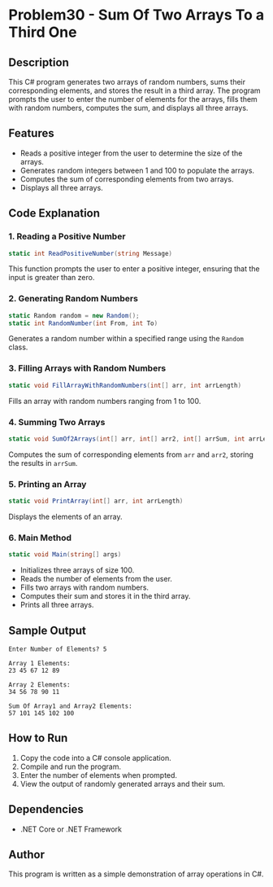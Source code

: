 # Problem30 - Sum Of Two Arrays To a Third One

## Description
This C# program generates two arrays of random numbers, sums their corresponding elements, and stores the result in a third array. The program prompts the user to enter the number of elements for the arrays, fills them with random numbers, computes the sum, and displays all three arrays.

## Features
- Reads a positive integer from the user to determine the size of the arrays.
- Generates random integers between 1 and 100 to populate the arrays.
- Computes the sum of corresponding elements from two arrays.
- Displays all three arrays.

## Code Explanation
### 1. **Reading a Positive Number**
```csharp
static int ReadPositiveNumber(string Message)
```
This function prompts the user to enter a positive integer, ensuring that the input is greater than zero.

### 2. **Generating Random Numbers**
```csharp
static Random random = new Random();
static int RandomNumber(int From, int To)
```
Generates a random number within a specified range using the `Random` class.

### 3. **Filling Arrays with Random Numbers**
```csharp
static void FillArrayWithRandomNumbers(int[] arr, int arrLength)
```
Fills an array with random numbers ranging from 1 to 100.

### 4. **Summing Two Arrays**
```csharp
static void SumOf2Arrays(int[] arr, int[] arr2, int[] arrSum, int arrLength)
```
Computes the sum of corresponding elements from `arr` and `arr2`, storing the results in `arrSum`.

### 5. **Printing an Array**
```csharp
static void PrintArray(int[] arr, int arrLength)
```
Displays the elements of an array.

### 6. **Main Method**
```csharp
static void Main(string[] args)
```
- Initializes three arrays of size 100.
- Reads the number of elements from the user.
- Fills two arrays with random numbers.
- Computes their sum and stores it in the third array.
- Prints all three arrays.

## Sample Output
```
Enter Number of Elements? 5

Array 1 Elements:
23 45 67 12 89

Array 2 Elements:
34 56 78 90 11

Sum Of Array1 and Array2 Elements:
57 101 145 102 100
```

## How to Run
1. Copy the code into a C# console application.
2. Compile and run the program.
3. Enter the number of elements when prompted.
4. View the output of randomly generated arrays and their sum.

## Dependencies
- .NET Core or .NET Framework

## Author
This program is written as a simple demonstration of array operations in C#.

